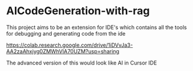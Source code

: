 # AICodeGeneration-with-rag
This project aims to be an extension for IDE's which contains all the tools for debugging and generating code from the ide

https://colab.research.google.com/drive/1iDVvJa3-AA2zaAhxjyg0ZMWhVlA70UZM?usp=sharing

The advanced version of this would look like AI in Cursor IDE
